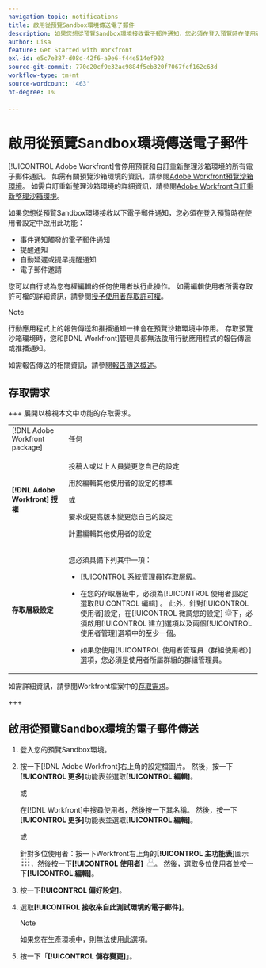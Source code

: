 ```yaml
---
navigation-topic: notifications
title: 啟用從預覽Sandbox環境傳送電子郵件
description: 如果您想從預覽Sandbox環境接收電子郵件通知，您必須在登入預覽時在使用者設定中啟用此功能。
author: Lisa
feature: Get Started with Workfront
exl-id: e5c7e387-d08d-42f6-a9e6-f44e514ef902
source-git-commit: 770e20cf9e32ac9884f5eb320f7067fcf162c63d
workflow-type: tm+mt
source-wordcount: '463'
ht-degree: 1%

---
```


# 啟用從預覽Sandbox環境傳送電子郵件

[!UICONTROL Adobe Workfront]會停用預覽和自訂重新整理沙箱環境的所有電子郵件通訊。 如需有關預覽沙箱環境的資訊，請參閱[Adobe Workfront預覽沙箱環境](../../administration-and-setup/set-up-workfront/workfront-testing-environments/wf-preview-sandbox-environment.md)。 如需自訂重新整理沙箱環境的詳細資訊，請參閱[Adobe Workfront自訂重新整理沙箱環境](../../administration-and-setup/set-up-workfront/workfront-testing-environments/wf-custom-refresh-sandbox-environment.md)。

如果您想從預覽Sandbox環境接收以下電子郵件通知，您必須在登入預覽時在使用者設定中啟用此功能：

* 事件通知觸發的電子郵件通知
* 提醒通知
* 自動延遲或提早提醒通知
* 電子郵件邀請

您可以自行或為您有權編輯的任何使用者執行此操作。 如需編輯使用者所需存取許可權的詳細資訊，請參閱[授予使用者存取許可權](../../administration-and-setup/add-users/configure-and-grant-access/grant-access-other-users.md)。

>[!NOTE]
>
>行動應用程式上的報告傳送和推播通知一律會在預覽沙箱環境中停用。 存取預覽沙箱環境時，您和[!DNL Workfront]管理員都無法啟用行動應用程式的報告傳遞或推播通知。
>
>如需報告傳送的相關資訊，請參閱[報告傳送概述](../../reports-and-dashboards/reports/creating-and-managing-reports/set-up-report-deliveries.md)。

## 存取需求

+++ 展開以檢視本文中功能的存取需求。

<table style="table-layout:auto"> 
 <col> 
 </col> 
 <col> 
 </col> 
 <tbody> 
  <tr> 
   <td role="rowheader">[!DNL Adobe Workfront package]</strong></td> 
   <td> <p>任何</p> </td> 
  </tr> 
  <tr> 
   <td role="rowheader"><strong>[!DNL Adobe Workfront] 授權</strong></td> 
   <td> 
   <p>投稿人或以上人員變更您自己的設定</p> <p>用於編輯其他使用者的設定的標準</p> 
   或
   <p> 要求或更高版本變更您自己的設定</p> <p>計畫編輯其他使用者的設定</p> </td> 
  </tr> 
  <tr> 
   <td role="rowheader"><strong>存取層級設定</strong></td> 
   <td> <p>您必須具備下列其中一項：</p> 
    <ul> 
     <li> <p>[!UICONTROL 系統管理員]存取層級。</p> </li> 
     <li> <p>在您的存取層級中，必須為[!UICONTROL 使用者]設定選取[!UICONTROL 編輯] 。 此外，針對[!UICONTROL 使用者]設定，在[!UICONTROL 微調您的設定] <img src="assets/gear-icon-in-access-levels.png">下，必須啟用[!UICONTROL 建立]選項以及兩個[!UICONTROL 使用者管理]選項中的至少一個。 </li> 
     <li>如果您使用[!UICONTROL 使用者管理員（群組使用者）]選項，您必須是使用者所屬群組的群組管理員。</li> 
    </ul> </td> 
  </tr> 
 </tbody> 
</table>


如需詳細資訊，請參閱Workfront檔案中的[存取需求](/help/quicksilver/administration-and-setup/add-users/access-levels-and-object-permissions/access-level-requirements-in-documentation.md)。

+++

## 啟用從預覽Sandbox環境的電子郵件傳送

1. 登入您的預覽Sandbox環境。
1. 按一下[!DNL Adobe Workfront]右上角的設定檔圖片。 然後，按一下&#x200B;**[!UICONTROL 更多]**&#x200B;功能表並選取&#x200B;**[!UICONTROL 編輯]**。

   或

   在[!DNL Workfront]中搜尋使用者，然後按一下其名稱。 然後，按一下&#x200B;**[!UICONTROL 更多]**&#x200B;功能表並選取&#x200B;**[!UICONTROL 編輯]**。

   或

   針對多位使用者：按一下Workfront右上角的&#x200B;**[!UICONTROL 主功能表]**&#x200B;圖示![主功能表圖示](assets/main-menu-icon.png)，然後按一下&#x200B;**[!UICONTROL 使用者]** ![使用者圖示](assets/users-icon-in-main-menu.png)。  然後，選取多位使用者並按一下&#x200B;**[!UICONTROL 編輯]**。

1. 按一下&#x200B;**[!UICONTROL 偏好設定]**。
1. 選取&#x200B;**[!UICONTROL 接收來自此測試環境的電子郵件]**。

   >[!NOTE]
   >
   >如果您在生產環境中，則無法使用此選項。

1. 按一下「**[!UICONTROL 儲存變更]**」。
